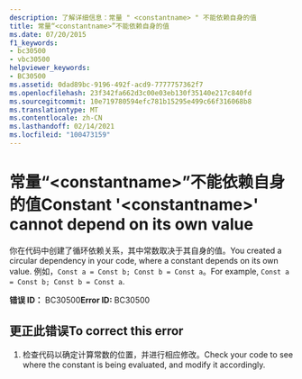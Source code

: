```yaml
---
description: 了解详细信息：常量 " <constantname> " 不能依赖自身的值
title: 常量“<constantname>”不能依赖自身的值
ms.date: 07/20/2015
f1_keywords:
- bc30500
- vbc30500
helpviewer_keywords:
- BC30500
ms.assetid: 0dad89bc-9196-492f-acd9-7777757362f7
ms.openlocfilehash: 23f342fa662d3c00e03eb130f35140e217c840fd
ms.sourcegitcommit: 10e719780594efc781b15295e499c66f316068b8
ms.translationtype: MT
ms.contentlocale: zh-CN
ms.lasthandoff: 02/14/2021
ms.locfileid: "100473159"
---
```

# <a name="constant-constantname-cannot-depend-on-its-own-value"></a><span data-ttu-id="347c6-103">常量“\<constantname>”不能依赖自身的值</span><span class="sxs-lookup"><span data-stu-id="347c6-103">Constant '\<constantname>' cannot depend on its own value</span></span>

<span data-ttu-id="347c6-104">你在代码中创建了循环依赖关系，其中常数取决于其自身的值。</span><span class="sxs-lookup"><span data-stu-id="347c6-104">You created a circular dependency in your code, where a constant depends on its own value.</span></span> <span data-ttu-id="347c6-105">例如，`Const a = Const b; Const b = Const a`。</span><span class="sxs-lookup"><span data-stu-id="347c6-105">For example, `Const a = Const b; Const b = Const a`.</span></span>  
  
 <span data-ttu-id="347c6-106">**错误 ID：** BC30500</span><span class="sxs-lookup"><span data-stu-id="347c6-106">**Error ID:** BC30500</span></span>  
  
## <a name="to-correct-this-error"></a><span data-ttu-id="347c6-107">更正此错误</span><span class="sxs-lookup"><span data-stu-id="347c6-107">To correct this error</span></span>  
  
1. <span data-ttu-id="347c6-108">检查代码以确定计算常数的位置，并进行相应修改。</span><span class="sxs-lookup"><span data-stu-id="347c6-108">Check your code to see where the constant is being evaluated, and modify it accordingly.</span></span>
